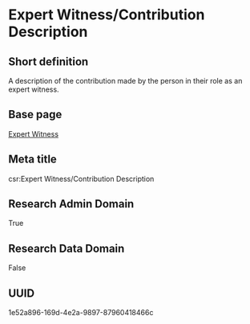 # Expert Witness/Contribution Description
## Short definition
A description of the contribution made by the person in their role as an expert witness.
## Base page
[Expert Witness](https://github.com/EuroCRIS/CASRAI-Dictionairies/blob/main/Objects/Expert%20Witness.md)
## Meta title
csr:Expert Witness/Contribution Description
## Research Admin Domain
True
## Research Data Domain
False
## UUID
1e52a896-169d-4e2a-9897-87960418466c
